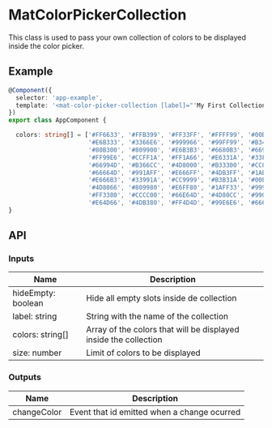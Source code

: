 # MatColorPickerCollection
This class is used to pass your own collection of colors to be displayed inside the color picker.

## Example

```typescript
@Component({
  selector: 'app-example',
  template: '<mat-color-picker-collection [label]="'My First Collection'" [colors]="colors"></mat-color-picker-collection>'
})
export class AppComponent {

  colors: string[] = ['#FF6633', '#FFB399', '#FF33FF', '#FFFF99', '#00B3E6',
                      '#E6B333', '#3366E6', '#999966', '#99FF99', '#B34D4D',
                      '#80B300', '#809900', '#E6B3B3', '#6680B3', '#66991A',
                      '#FF99E6', '#CCFF1A', '#FF1A66', '#E6331A', '#33FFCC',
                      '#66994D', '#B366CC', '#4D8000', '#B33300', '#CC80CC',
                      '#66664D', '#991AFF', '#E666FF', '#4DB3FF', '#1AB399',
                      '#E666B3', '#33991A', '#CC9999', '#B3B31A', '#00E680',
                      '#4D8066', '#809980', '#E6FF80', '#1AFF33', '#999933',
                      '#FF3380', '#CCCC00', '#66E64D', '#4D80CC', '#9900B3',
                      '#E64D66', '#4DB380', '#FF4D4D', '#99E6E6', '#6666FF'];
}
```

## API

### Inputs
| Name | Description |
| --- | --- |
| hideEmpty: boolean | Hide all empty slots inside de collection |
| label: string | String with the name of the collection |
| colors: string[] | Array of the colors that will be displayed inside the collection |
| size: number | Limit of colors to be displayed |

### Outputs
| Name | Description |
| --- | --- |
| changeColor | Event that id emitted when a change ocurred |